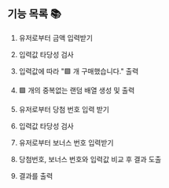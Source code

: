 ## 기능 목록 📚

1. 유저로부터 금액 입력받기

2. 입력값 타당성 검사

3. 입력값에 따라 "🟪 개 구매했습니다." 출력

4. 🟪 개의 중복없는 랜덤 배열 생성 및 출력

5. 유저로부터 당첨 번호 입력 받기

6. 입력값 타당성 검사

7. 유저로부터 보너스 번호 입력받기

8. 당첨번호, 보너스 번호와 입력값 비교 후 결과 도출

9. 결과를 출력
